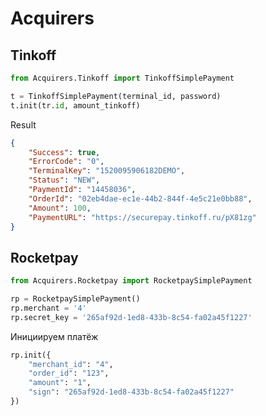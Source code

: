 # Acquirers

## Tinkoff

```python
from Acquirers.Tinkoff import TinkoffSimplePayment

t = TinkoffSimplePayment(terminal_id, password)
t.init(tr.id, amount_tinkoff)
```

Result

```json
{
    "Success": true,
    "ErrorCode": "0",
    "TerminalKey": "1520095906182DEMO",
    "Status": "NEW",
    "PaymentId": "14458036",
    "OrderId": "02eb4dae-ec1e-44b2-844f-4e5c21e0bb88",
    "Amount": 100,
    "PaymentURL": "https://securepay.tinkoff.ru/pX81zg"
}
```


## Rocketpay

```python
from Acquirers.Rocketpay import RocketpaySimplePayment

rp = RocketpaySimplePayment()
rp.merchant = '4'
rp.secret_key = '265af92d-1ed8-433b-8c54-fa02a45f1227'
```

Инициируем платёж

```python
rp.init({
    "merchant_id": "4",
    "order_id": "123",
    "amount": "1",
    "sign": "265af92d-1ed8-433b-8c54-fa02a45f1227"
})
```

